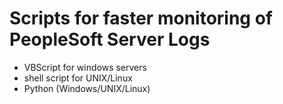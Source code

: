# Scripts for faster monitoring of PeopleSoft Server Logs

- VBScript for windows servers
- shell script for UNIX/Linux
- Python (Windows/UNIX/Linux)